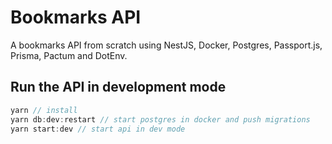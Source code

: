 # Bookmarks API

A bookmarks API from scratch using NestJS, Docker, Postgres, Passport.js, Prisma, Pactum and DotEnv.

## Run the API in development mode

```javascript
yarn // install
yarn db:dev:restart // start postgres in docker and push migrations
yarn start:dev // start api in dev mode
```

